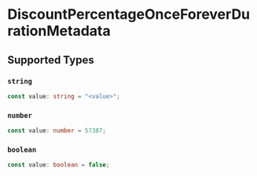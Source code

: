 # DiscountPercentageOnceForeverDurationMetadata


## Supported Types

### `string`

```typescript
const value: string = "<value>";
```

### `number`

```typescript
const value: number = 57387;
```

### `boolean`

```typescript
const value: boolean = false;
```

